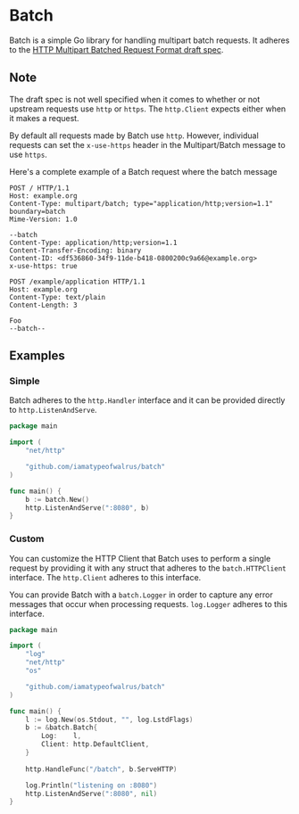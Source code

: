 # Batch

Batch is a simple Go library for handling multipart batch requests. It adheres to the [HTTP Multipart Batched Request Format draft spec](https://tools.ietf.org/id/draft-snell-http-batch-00.html).

## Note
The draft spec is not well specified when it comes to whether or not upstream requests use `http` or `https`. The `http.Client` expects either when it makes a request.

By default all requests made by Batch use `http`. However, individual requests can set the `x-use-https` header in the Multipart/Batch message to use `https`.

Here's a complete example of a Batch request where the batch message 

```
POST / HTTP/1.1
Host: example.org
Content-Type: multipart/batch; type="application/http;version=1.1" boundary=batch
Mime-Version: 1.0

--batch
Content-Type: application/http;version=1.1
Content-Transfer-Encoding: binary
Content-ID: <df536860-34f9-11de-b418-0800200c9a66@example.org>
x-use-https: true

POST /example/application HTTP/1.1
Host: example.org
Content-Type: text/plain
Content-Length: 3

Foo
--batch--
```

## Examples

### Simple
Batch adheres to the `http.Handler` interface and it can be provided directly to `http.ListenAndServe`.

```go
package main

import (
	"net/http"

	"github.com/iamatypeofwalrus/batch"
)

func main() {
	b := batch.New()
	http.ListenAndServe(":8080", b)
}
```

### Custom
You can customize the HTTP Client that Batch uses to perform a single request by providing it with any struct that adheres to the `batch.HTTPClient` interface. The `http.Client` adheres to this interface.

You can provide Batch with a `batch.Logger` in order to capture any error messages that occur when processing requests. `log.Logger` adheres to this interface.

```go
package main

import (
	"log"
	"net/http"
	"os"

	"github.com/iamatypeofwalrus/batch"
)

func main() {
	l := log.New(os.Stdout, "", log.LstdFlags)
	b := &batch.Batch{
		Log:    l,
		Client: http.DefaultClient,
	}
	
	http.HandleFunc("/batch", b.ServeHTTP)

	log.Println("listening on :8080")
	http.ListenAndServe(":8080", nil)
}
```

